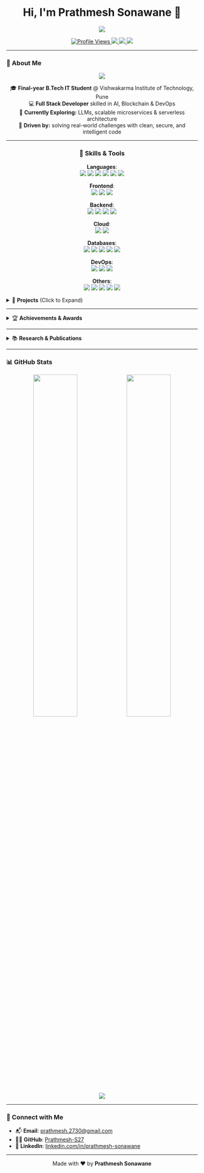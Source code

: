 <h1 align="center">Hi, I'm Prathmesh Sonawane 👋</h1>

<p align="center">
  <img src="https://readme-typing-svg.demolab.com?font=Fira+Code&weight=700&size=25&pause=1000&color=36BCF7&center=true&vCenter=true&width=900&lines=Software+Engineer+%7C+AI+%7C+Blockchain+%7C+Cloud+%7C+DevOps;Crafting+impactful+tech+that+scales!" />
</p>

<p align="center">
  <a href="https://github.com/Prathmesh-S27">
    <img src="https://komarev.com/ghpvc/?username=Prathmesh-S27&label=Profile+Views&color=brightgreen&style=flat" alt="Profile Views" />
  </a>
  <a href="mailto:prathmesh.2730@gmail.com">
    <img src="https://img.shields.io/badge/Email-D14836?style=flat&logo=gmail&logoColor=white" />
  </a>
  <a href="https://linkedin.com/in/prathmesh-sonawane">
    <img src="https://img.shields.io/badge/LinkedIn-blue?style=flat&logo=linkedin" />
  </a>
  <a href="https://github.com/Prathmesh-S27">
    <img src="https://img.shields.io/github/followers/Prathmesh-S27?label=Follow&style=social" />
  </a>
</p>

---

### 🚀 About Me

<div align="center">

<img src="https://readme-typing-svg.demolab.com?font=Fira+Code&weight=600&size=20&duration=3000&pause=1000&color=36BCF7&center=true&vCenter=true&width=900&lines=Curious+Mind+%7C+Code+Architect+%7C+Cloud+Dreamer+%7C+Problem+Solver" />

🎓 <b>Final-year B.Tech IT Student</b> @ Vishwakarma Institute of Technology, Pune <br/>
💻 <b>Full Stack Developer</b> skilled in AI, Blockchain & DevOps <br/>
🌱 <b>Currently Exploring:</b> LLMs, scalable microservices & serverless architecture <br/>
🚀 <b>Driven by:</b> solving real-world challenges with clean, secure, and intelligent code

</div>

---

<h3 align="center">🧠 Skills & Tools</h3>

<div align="center">

**Languages**:  <br/>
<img src="https://img.shields.io/badge/Python-3670A0?style=for-the-badge&logo=python&logoColor=white"/> <img src="https://img.shields.io/badge/C-00599C?style=for-the-badge&logo=c&logoColor=white"/> <img src="https://img.shields.io/badge/JavaScript-F7DF1E?style=for-the-badge&logo=javascript&logoColor=black"/> <img src="https://img.shields.io/badge/SQL-4479A1?style=for-the-badge&logo=mysql&logoColor=white"/> <img src="https://img.shields.io/badge/R-276DC3?style=for-the-badge&logo=r&logoColor=white"/> <img src="https://img.shields.io/badge/Solidity-363636?style=for-the-badge&logo=solidity&logoColor=white"/>

**Frontend**:  <br/>
<img src="https://img.shields.io/badge/React-20232A?style=for-the-badge&logo=react&logoColor=61DAFB"/> <img src="https://img.shields.io/badge/HTML5-E34F26?style=for-the-badge&logo=html5&logoColor=white"/> <img src="https://img.shields.io/badge/CSS3-1572B6?style=for-the-badge&logo=css3&logoColor=white"/>

**Backend**:  <br/>
<img src="https://img.shields.io/badge/Flask-000000?style=for-the-badge&logo=flask&logoColor=white"/> <img src="https://img.shields.io/badge/Django-092E20?style=for-the-badge&logo=django&logoColor=white"/> <img src="https://img.shields.io/badge/FastAPI-009688?style=for-the-badge&logo=fastapi&logoColor=white"/> <img src="https://img.shields.io/badge/Next.js-000000?style=for-the-badge&logo=nextdotjs&logoColor=white"/>

**Cloud**:  <br/>
<img src="https://img.shields.io/badge/GCP-4285F4?style=for-the-badge&logo=googlecloud&logoColor=white"/> <img src="https://img.shields.io/badge/AWS-232F3E?style=for-the-badge&logo=amazon-aws&logoColor=white"/>

**Databases**:  <br/>
<img src="https://img.shields.io/badge/MongoDB-47A248?style=for-the-badge&logo=mongodb&logoColor=white"/> <img src="https://img.shields.io/badge/PostgreSQL-336791?style=for-the-badge&logo=postgresql&logoColor=white"/> <img src="https://img.shields.io/badge/SQLite-003B57?style=for-the-badge&logo=sqlite&logoColor=white"/> <img src="https://img.shields.io/badge/MySQL-4479A1?style=for-the-badge&logo=mysql&logoColor=white"/> <img src="https://img.shields.io/badge/DynamoDB-4053D6?style=for-the-badge&logo=amazondynamodb&logoColor=white"/>

**DevOps**:  <br/>
<img src="https://img.shields.io/badge/Docker-2496ED?style=for-the-badge&logo=docker&logoColor=white"/> <img src="https://img.shields.io/badge/Kubernetes-326CE5?style=for-the-badge&logo=kubernetes&logoColor=white"/> <img src="https://img.shields.io/badge/Git-F05032?style=for-the-badge&logo=git&logoColor=white"/>

**Others**:  <br/>
<img src="https://img.shields.io/badge/WordPress-21759B?style=for-the-badge&logo=wordpress&logoColor=white"/> <img src="https://img.shields.io/badge/Tableau-E97627?style=for-the-badge&logo=tableau&logoColor=white"/> <img src="https://img.shields.io/badge/OpenCV-5C3EE8?style=for-the-badge&logo=opencv&logoColor=white"/> <img src="https://img.shields.io/badge/Selenium-43B02A?style=for-the-badge&logo=selenium&logoColor=white"/> <img src="https://img.shields.io/badge/YOLOv5-FF1493?style=for-the-badge&logo=github&logoColor=white"/>

</div>

<details>
  <summary>📌 <strong>Projects</strong> (Click to Expand)</summary>

#### 🔐 [DocManager](https://github.com/Prathmesh-S27/DocManager-Next-Gen-Document-Management-System.git)
> 🧱 Cloud-Based Document Storage with AES Encryption + Blockchain
- ⚡ Handled 100+ concurrent users
- 🔍 Integrated Aho-Corasick + Bloom Filter
- 🔗 Merkle Root verification with 100% traceability

#### 🎓 [Safe Assessment Chain](https://github.com/Prathmesh-S27/Safe-Assessment-Chain-Integrating-Blockchain-and-Computer-Vision-for-a-Secure-Examination-Process)
> 📚 Blockchain-secured online exam portal (Best Project Winner)
- ✍️ 8 smart contracts, 200+ concurrent exams
- 📈 Scalability increased by 300%

#### 🚘 [Vahanparikshak](https://github.com/Prathmesh-S27/Vahanparikshak-Real-Time-Driving-License-Verification-System-Using-Face-Recognition)
> 🔍 AI-based license trial verification system
- 🤝 Deployed with Smart City Pune + RTO Pune
- 📊 98.5% accuracy, verification time reduced by 75%

</details>

---

<details>
  <summary>🏆 <strong>Achievements & Awards</strong></summary>

- 🥉 3rd Place - CTF Hackathon 2025 (100+ teams)
- 🏁 Grand Finalist - PICT TechFista 2024
- 🏅 Top 5 - Smart India Hackathon 2.0
- 🥈 Top 10 - National Techathon 2024
- 💡 Finalist - Innerve Hackathon 2024

</details>

---

<details>
  <summary>📚 <strong>Research & Publications</strong></summary>

- 🎨 [Emotion Detection in Interactive Art - Springer](https://link.springer.com/chapter/10.1007/978-981-96-2703-5_5)
- 🌊 [Marine Microplastic Monitoring - IEEE](https://ieeexplore.ieee.org/abstract/document/11011331)
- 👁 [Real-Time License Verification - IEEE](https://ieeexplore.ieee.org/abstract/document/10616369)
- 🌫 [Air Quality Prediction Model - IEEE](https://ieeexplore.ieee.org/abstract/document/10911414)

</details>

---

### 📊 GitHub Stats

<p align="center">
  <img src="https://github-readme-stats.vercel.app/api?username=Prathmesh-S27&show_icons=true&theme=tokyonight" width="48%" />
  <img src="https://github-readme-streak-stats.herokuapp.com?user=Prathmesh-S27&theme=tokyonight" width="48%" />
</p>

<p align="center">
  <img src="https://github-readme-activity-graph.cyclic.app/graph?username=Prathmesh-S27&theme=tokyo-night" />
</p>

---

### 🔗 Connect with Me

- 📬 **Email**: [prathmesh.2730@gmail.com](mailto:prathmesh.2730@gmail.com)
- 👨‍💻 **GitHub**: [Prathmesh-S27](https://github.com/Prathmesh-S27)
- 💼 **LinkedIn**: [linkedin.com/in/prathmesh-sonawane](https://linkedin.com/in/prathmesh-sonawane)

---

<p align="center">Made with ❤️ by <b>Prathmesh Sonawane</b></p>
